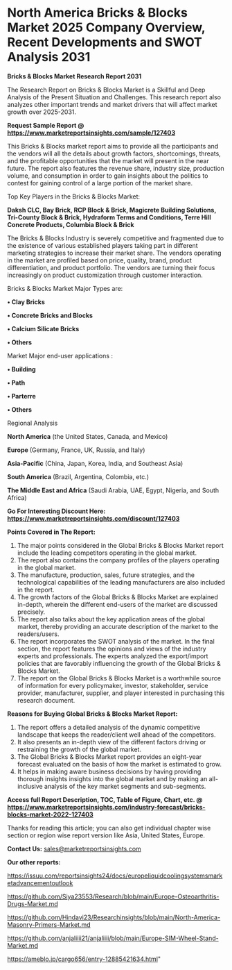 # North America Bricks & Blocks Market 2025 Company Overview, Recent Developments and SWOT Analysis 2031

<strong>Bricks & Blocks Market Research Report 2031</strong>

The Research Report on Bricks & Blocks Market is a Skillful and Deep Analysis of the Present Situation and Challenges. This research report also analyzes other important trends and market drivers that will affect market growth over 2025-2031.

<strong>Request Sample Report @ <a href=https://www.marketreportsinsights.com/sample/127403>https://www.marketreportsinsights.com/sample/127403</a></strong>

This Bricks & Blocks market report aims to provide all the participants and the vendors will all the details about growth factors, shortcomings, threats, and the profitable opportunities that the market will present in the near future. The report also features the revenue share, industry size, production volume, and consumption in order to gain insights about the politics to contest for gaining control of a large portion of the market share.

Top Key Players in the Bricks & Blocks Market:

<strong>Daksh CLC, Bay Brick, RCP Block & Brick, Magicrete Building Solutions, Tri-County Block & Brick, Hydraform Terms and Conditions, Terre Hill Concrete Products, Columbia Block & Brick</strong>

The Bricks & Blocks Industry is severely competitive and fragmented due to the existence of various established players taking part in different marketing strategies to increase their market share. The vendors operating in the market are profiled based on price, quality, brand, product differentiation, and product portfolio. The vendors are turning their focus increasingly on product customization through customer interaction.

Bricks & Blocks Market Major Types are:

<strong>• Clay Bricks

• Concrete Bricks and Blocks

• Calcium Silicate Bricks

• Others</strong>

Market Major end-user applications :

<strong>• Building

• Path

• Parterre

• Others</strong>

Regional Analysis

</u><strong><b>North America</b></strong> (the United States, Canada, and Mexico)

<strong><b>Europe </b></strong>(Germany, France, UK, Russia, and Italy)

<strong><b>Asia-Pacific</b></strong> (China, Japan, Korea, India, and Southeast Asia)

<strong><b>South America</b></strong> (Brazil, Argentina, Colombia, etc.)

<strong><b>The Middle East and Africa</b></strong> (Saudi Arabia, UAE, Egypt, Nigeria, and South Africa)

<strong>Go For Interesting Discount Here: <a href=https://www.marketreportsinsights.com/discount/127403>https://www.marketreportsinsights.com/discount/127403</a></strong>

<strong>Points Covered in The Report:</strong>
<ol>
  <li>The major points considered in the Global Bricks & Blocks Market report include the leading competitors operating in the global market.</li>
  <li>The report also contains the company profiles of the players operating in the global market.</li>
  <li>The manufacture, production, sales, future strategies, and the technological capabilities of the leading manufacturers are also included in the report.</li>
  <li>The growth factors of the Global Bricks & Blocks Market are explained in-depth, wherein the different end-users of the market are discussed precisely.</li>
  <li>The report also talks about the key application areas of the global market, thereby providing an accurate description of the market to the readers/users.</li>
  <li>The report incorporates the SWOT analysis of the market. In the final section, the report features the opinions and views of the industry experts and professionals. The experts analyzed the export/import policies that are favorably influencing the growth of the Global Bricks & Blocks Market.</li>
  <li>The report on the Global Bricks & Blocks Market is a worthwhile source of information for every policymaker, investor, stakeholder, service provider, manufacturer, supplier, and player interested in purchasing this research document.</li>
</ol>
<strong>Reasons for Buying Global Bricks & Blocks Market Report:</strong>

<ol>
  <li>The report offers a detailed analysis of the dynamic competitive landscape that keeps the reader/client well ahead of the competitors.</li>
  <li>It also presents an in-depth view of the different factors driving or restraining the growth of the global market.</li>
  <li>The Global Bricks & Blocks Market report provides an eight-year forecast evaluated on the basis of how the market is estimated to grow.</li>
  <li>It helps in making aware business decisions by having providing thorough insights insights into the global market and by making an all-inclusive analysis of the key market segments and sub-segments.</li>
</ol>
<strong>Access full Report Description, TOC, Table of Figure, Chart, etc. @ <a href=https://www.marketreportsinsights.com/industry-forecast/bricks-blocks-market-2022-127403>https://www.marketreportsinsights.com/industry-forecast/bricks-blocks-market-2022-127403</a></strong>


Thanks for reading this article; you can also get individual chapter wise section or region wise report version like Asia, United States, Europe.

<strong>Contact Us:</strong>
sales@marketreportsinsights.com

<strong>Our other reports:</strong>

<a href=https://issuu.com/reportsinsights24/docs/europeliquidcoolingsystemsmarketadvancementoutlook>https://issuu.com/reportsinsights24/docs/europeliquidcoolingsystemsmarketadvancementoutlook</a>

<a href=https://github.com/Siya23553/Research/blob/main/Europe-Osteoarthritis-Drugs-Market.md>https://github.com/Siya23553/Research/blob/main/Europe-Osteoarthritis-Drugs-Market.md</a>

<a href=https://github.com/Hindavi23/Researchinsights/blob/main/North-America-Masonry-Primers-Market.md>https://github.com/Hindavi23/Researchinsights/blob/main/North-America-Masonry-Primers-Market.md</a>

<a href=https://github.com/anjaliiii21/anjaliiii/blob/main/Europe-SIM-Wheel-Stand-Market.md>https://github.com/anjaliiii21/anjaliiii/blob/main/Europe-SIM-Wheel-Stand-Market.md</a>

<a href=https://ameblo.jp/cargo656/entry-12885421634.html>https://ameblo.jp/cargo656/entry-12885421634.html</a>"
